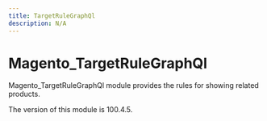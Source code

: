 ```yaml
---
title: TargetRuleGraphQl
description: N/A
---
```


# Magento_TargetRuleGraphQl

Magento_TargetRuleGraphQl module provides the rules for showing related products.

<InlineAlert slots="text" />
The version of this module is 100.4.5.
